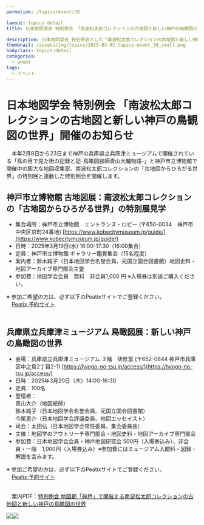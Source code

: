 ```yaml
---
permalink: /topics/event/38

layout: topics_detail
title: 日本地図学会 特別例会 「南波松太郎コレクションの古地図と新しい神戸の鳥観図の世界」

description: 日本地図学会 特別例会として「南波松太郎コレクションの古地図と新しい神戸の鳥観図の世界」を、3月19日（水）および20日（木）に開催します。
thumbnail: /assets/img/topics/2025-03-02-topics-event_38_small.png
bodyclass: topics-detail
categories:
  - event
tags:
  - イベント
---
```


# 日本地図学会 特別例会 「南波松太郎コレクションの古地図と新しい神戸の鳥観図の世界」開催のお知らせ

　本年2月8日から23日まで神戸の兵庫県立兵庫津ミュージアムで開催されている「鳥の目で見た街の記録と記-鳥瞰図絵師青山大輔物語-」と神戸市立博物館で開催中の膨大な地図収集家、南波松太郎コレクションの「古地図からひろがる世界」の特別展と連動した特別例会を開催します。

## 神戸市立博物館 古地図展：南波松太郎コレクションの「古地図からひろがる世界」の特別展見学
* 集合場所：神戸市立博物館　エントランス・ロビー (〒650-0034　神戸市中央区京町24番地) [https://www.kobecitymuseum.jp/guide/](https://www.kobecitymuseum.jp/guide/)
* 日時：2025年3月19日(水) 16:00-17:30（16:00集合）
* 定員：神戸市立博物館 ギャラリー鑑賞集会（15名程度）
* 案内者：鈴木純子（日本地図学会名誉会員、元国立国会図書館）地図史料・地図アーカイブ専門部会主査
* 参加費：地図学会会員　無料　非会員1,000 円 ※入場券は別途ご購入ください。<br>

※ 参加ご希望の方は、必ず以下のPeatixサイトでご登録ください。<br>
　[Peatix 予約サイト](https://kobejca.peatix.com/view?fbclid=IwY2xjawIxWHJleHRuA2FlbQIxMAABHRYi7kcHuuaHC5ek5_oCT8NUd6rq-vcvWYOnOGCHULWxMFwejtHvz1ZA_g_aem_amvD1T24SkWadz73gd2cNw)<br><br>

## 兵庫県立兵庫津ミュージアム 鳥瞰図展：新しい神戸の鳥瞰図の世界
* 会場：兵庫県立兵庫津ミュージアム ３階　研修室 (〒652-0844 神戸市兵庫区中之島2丁目2-1) [https://hyogo-no-tsu.jp/access/](https://hyogo-no-tsu.jp/access/)
* 日時：2025年3月20日（木）14:00-16:30
* 定員：100名
* 登壇者：<br>青山大介（地図絵師）<br>鈴木純子（日本地図学会名誉会員、元国立国会図書館）<br>今尾恵介（日本地図学会評議委員、地図エッセイスト）<br>
* 司会：太田弘（日本地図学会常任委員、集会委員長）
* 主催：地図学のアウトリーチ専門部会・地図史料・地図アーカイブ専門部会
* 参加費：日本地図学会会員・神戸地図研究会 500円（入場券込み）、非会員・一般　1,000円（入場券込み）※参加費にはミュージアム入館料・図録・解説を含みます。<br>

※ 参加ご希望の方は、必ず以下のPeatixサイトでご登録ください。<br>
　[Peatix 予約サイト](https://jcakobe.peatix.com/view?fbclid=IwY2xjawIxXCJleHRuA2FlbQIxMAABHSk3quyckq_psLlN_Qb2WYpSJuWlkVqpXTAoVHCtgqKEYBp6Ce5DADF_BA_aem_2AV_rdcie6OMspQP2lB6TA)<br><br>

　案内PDF：[特別例会 地図都「神戸」で開催する南波松太郎コレクションの古地図と新しい神戸の鳥瞰図の世界](../../archive/file/event/event_38.pdf)<br>

<img src="../../assets/img/topics/kobekochizu.png"><img src="../../assets/img/topics/hyogochokanzu.png">
